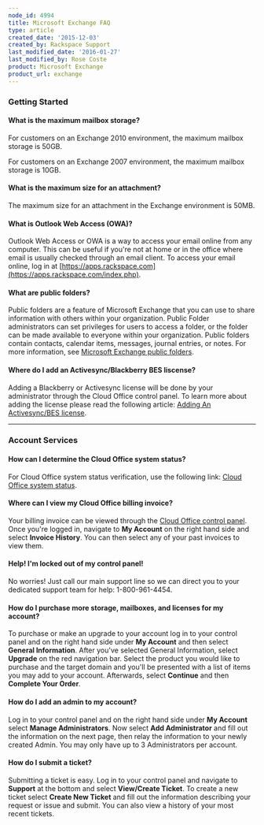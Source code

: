 ```yaml
---
node_id: 4994
title: Microsoft Exchange FAQ
type: article
created_date: '2015-12-03'
created_by: Rackspace Support
last_modified_date: '2016-01-27'
last_modified_by: Rose Coste
product: Microsoft Exchange
product_url: exchange
---
```


### Getting Started

#### What is the maximum mailbox storage?

For customers on an Exchange 2010 environment, the maximum mailbox
storage is 50GB.

For customers on an Exchange 2007 environment, the maximum mailbox
storage is 10GB.

#### What is the maximum size for an attachment?

The maximum size for an attachment in the Exchange environment is 50MB.

#### What is Outlook Web Access (OWA)?

Outlook Web Access or OWA is a way to access your email online from any
computer. This can be useful if you're not at home or in the office
where email is usually checked through an email client. To access your
email online, log in at 
[https://apps.rackspace.com](https://apps.rackspace.com/index.php).

#### What are public folders?

Public folders are a feature of Microsoft Exchange that you can use to
share information with others within your organization. Public Folder
administrators can set privileges for users to access a folder, or the
folder can be made available to everyone within your organization.
Public folders contain contacts, calendar items, messages, journal
entries, or notes. For more information, see [Microsoft Exchange public
folders](/how-to/microsoft-exchange-public-folders).

#### Where do I add an Activesync/Blackberry BES liscense?

Adding a Blackberry or Activesync license will be done by your
administrator through the Cloud Office control panel. To learn more
about adding the license please read the following article: [Adding An
Activesync/BES
license](/how-to/add-an-activesync-or-bes-license).

------------------------------------------------------------------------

### Account Services

#### How can I determine the Cloud Office system status?

For Cloud Office system status verification, use the following link:
[Cloud Office system status](http://status.apps.rackspace.com/).

#### Where can I view my Cloud Office billing invoice?

Your billing invoice can be viewed through the [Cloud Office control
panel](https://cp.rackspace.com/). Once you're logged in, navigate to
**My Account** on the right hand side and select **Invoice History**.
You can then select any of your past invoices to view them.

#### Help! I'm locked out of my control panel!

No worries! Just call our main support line so we can direct you to your
dedicated support team for help: 1-800-961-4454.

#### How do I purchase more storage, mailboxes, and licenses for my account?

To purchase or make an upgrade to your account log in to your control
panel and on the right hand side under **My Account** and then select
**General Information**. After you've selected General Information,
select **Upgrade** on the red navigation bar. Select the product you
would like to purchase and the target domain and you'll be presented
with a list of items you may add to your account. Afterwards, select
**Continue** and then **Complete Your Order**.

#### How do I add an admin to my account?

Log in to your control panel and on the right hand side under **My
Account** select **Manage Administrators**. Now select **Add
Administrator** and fill out the information on the next page, then
relay the information to your newly created Admin. You may only have up
to 3 Administrators per account.

#### How do I submit a ticket?

Submitting a ticket is easy. Log in to your control panel and navigate
to **Support** at the bottom and select **View/Create Ticket**. To
create a new ticket select **Create New Ticket** and fill out the
information describing your request or issue and submit. You can also
view a history of your most recent tickets.
